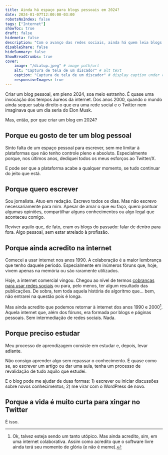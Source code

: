 ```yaml
---
title: Ainda há espaço para blogs pessoais em 2024?
date: 2024-01-07T12:00:00-03:00
robotsNoIndex: false
tags: ["Internet"]
showToc: true
draft: false
hidemeta: false
description: "Com o avanço das redes sociais, ainda há quem leia blogs em 2024?"
disableShare: false
hideSummary: false
ShowBreadCrumbs: true
cover:
    image: "/dialup.jpeg" # image path/url
    alt: "Captura de tela de um discador" # alt text
    caption: "Captura de tela de um discador" # display caption under cover
    responsiveImages: true	
---
```


Criar um blog pessoal, em pleno 2024, soa meio estranho. É quase uma invocação dos tempos áureos da internet. Dos anos 2000, quando o mundo ainda sequer sabia direito o que era uma rede social e o Twitter nem imaginava que um dia seria do Elon Musk.

Mas, então, por que criar um blog em 2024?

## Porque eu gosto de ter um blog pessoal

Sinto falta de um espaço pessoal para escrever, sem me limitar à plataformas que não tenho controle pleno e absoluto. Especialmente porque, nos últimos anos, dediquei todos os meus esforços ao Twitter/X.

E pode ser que a plataforma acabe a qualquer momento, se tudo continuar do jeito que está.

## Porque quero escrever

Sou jornalista. Atuo em redação. Escrevo todos os dias. Mas não escrevo necessariamente para mim. Apesar de amar o que eu faço, quero pontuar algumas opiniões, compartilhar alguns conhecimentos ou algo legal que aconteceu comigo.

Reviver aquilo que, de fato, eram os blogs do passado: falar de dentro para fora. Algo pessoal, sem estar atrelado à profissão.

## Porque ainda acredito na internet

Comecei a usar internet nos anos 1990. A colaboração é a maior lembrança que tenho daquele período. Especialmente em inúmeros fóruns que, hoje, vivem apenas na memória ou são raramente utilizados.

Hoje, a internet comercial vingou. Chegou ao nível de termos [cobranças para usar redes sociais](https://gizmodo.uol.com.br/nao-existe-tuite-gratis-elon-musk-quer-cobrar-us-1-por-contas-novas/) ou para, pelo menos, ter algum resultado das publicações. De sobra, tem toda aquela história de algoritmo que… bem, não entrarei na questão pois é longa.

Mas ainda acredito que podemos retornar à internet dos anos 1990 e 2000[^1]. Aquela internet que, além dos fóruns, era formada por blogs e páginas pessoais. Sem intermediação de redes sociais. Nada.

## Porque preciso estudar

Meu processo de aprendizagem consiste em estudar e, depois, levar adiante.

Não consigo aprender algo sem repassar o conhecimento. É quase como se, ao escrever um artigo ou dar uma aula, tenha um processo de revalidação de tudo aquilo que estudei.

E o blog pode me ajudar de duas formas: 1) escrever ou iniciar discussões sobre novos conhecimentos; 2) me virar com o WordPress de novo.

## Porque a vida é muito curta para xingar no Twitter

É isso.

[^1]: Ok, talvez esteja sendo um tanto utópico. Mas ainda acredito, sim, em uma internet colaborativa. Assim como acredito que o software livre ainda terá seu momento de glória (e não é meme).